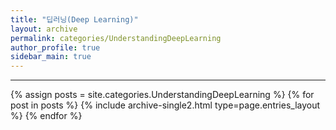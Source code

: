 ```yaml
---
title: "딥러닝(Deep Learning)"
layout: archive
permalink: categories/UnderstandingDeepLearning
author_profile: true
sidebar_main: true
---
```


<!-- 공백이 포함되어 있는 카테고리 이름의 경우 site.categories['a b c'] 이런식으로! -->

***

{% assign posts = site.categories.UnderstandingDeepLearning %}
{% for post in posts %} {% include archive-single2.html type=page.entries_layout %} {% endfor %}
